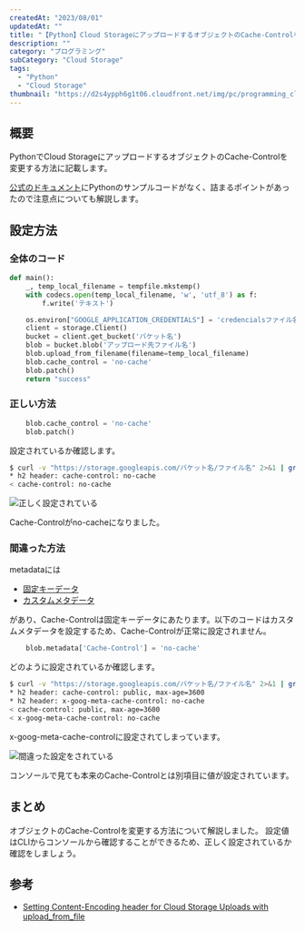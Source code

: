 ```yaml
---
createdAt: "2023/08/01"
updatedAt: ""
title: "【Python】Cloud StorageにアップロードするオブジェクトのCache-Controlを変更する"
description: ""
category: "プログラミング"
subCategory: "Cloud Storage"
tags:
  - "Python"
  - "Cloud Storage"
thumbnail: "https://d2s4ypph6g1t06.cloudfront.net/img/pc/programming_cloud-storage-cache-control_ok.webp"
---
```


## 概要

PythonでCloud StorageにアップロードするオブジェクトのCache-Controlを変更する方法に記載します。

[公式のドキュメント](https://cloud.google.com/storage/docs/viewing-editing-metadata?hl=ja#edit)にPythonのサンプルコードがなく、詰まるポイントがあったので注意点についても解説します。

## 設定方法

### 全体のコード

```python [upload.py]
def main():
    _, temp_local_filename = tempfile.mkstemp()
    with codecs.open(temp_local_filename, 'w', 'utf_8') as f:
        f.write('テキスト')

    os.environ["GOOGLE_APPLICATION_CREDENTIALS"] = 'credencialsファイル名'
    client = storage.Client()
    bucket = client.get_bucket('バケット名')
    blob = bucket.blob('アップロード先ファイル名')
    blob.upload_from_filename(filename=temp_local_filename)
    blob.cache_control = 'no-cache'
    blob.patch()
    return "success"
```

### 正しい方法

```python [upload.py]
    blob.cache_control = 'no-cache'
    blob.patch()
```

設定されているか確認します。

```bash
$ curl -v "https://storage.googleapis.com/バケット名/ファイル名" 2>&1 | grep -i Cache-Control
* h2 header: cache-control: no-cache
< cache-control: no-cache
```

![正しく設定されている](https://d2s4ypph6g1t06.cloudfront.net/img/pc/programming_cloud-storage-cache-control_ok.webp)

Cache-Controlがno-cacheになりました。

### 間違った方法

metadataには

- [固定キーデータ](https://cloud.google.com/storage/docs/metadata?hl=ja#mutable)
- [カスタムメタデータ](https://cloud.google.com/storage/docs/metadata?hl=ja#custom-metadata)

があり、Cache-Controlは固定キーデータにあたります。以下のコードはカスタムメタデータを設定するため、Cache-Controlが正常に設定されません。

```python [upload.py]
    blob.metadata['Cache-Control'] = 'no-cache'
```

どのように設定されているか確認します。

```bash
$ curl -v "https://storage.googleapis.com/バケット名/ファイル名" 2>&1 | grep -i Cache-Control
* h2 header: cache-control: public, max-age=3600
* h2 header: x-goog-meta-cache-control: no-cache
< cache-control: public, max-age=3600
< x-goog-meta-cache-control: no-cache
```

x-goog-meta-cache-controlに設定されてしまっています。

![間違った設定をされている](https://d2s4ypph6g1t06.cloudfront.net/img/pc/programming_cloud-storage-cache-control_ng.webp)

コンソールで見ても本来のCache-Controlとは別項目に値が設定されています。

## まとめ

オブジェクトのCache-Controlを変更する方法について解説しました。
設定値はCLIからコンソールから確認することができるため、正しく設定されているか確認をしましょう。

## 参考

- [Setting Content-Encoding header for Cloud Storage Uploads with upload_from_file](https://github.com/googleapis/google-cloud-python/issues/3099)
